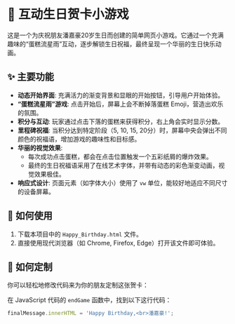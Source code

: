 # 🎂 互动生日贺卡小游戏

这是一个为庆祝朋友潘嘉豪20岁生日而创建的简单网页小游戏。它通过一个充满趣味的“蛋糕流星雨”互动，逐步解锁生日祝福，最终呈现一个华丽的生日快乐动画。

## ✨ 主要功能

- **动态开始界面**: 充满活力的渐变背景和显眼的开始按钮，引导用户开始体验。
- **“蛋糕流星雨”游戏**: 点击开始后，屏幕上会不断掉落蛋糕 Emoji，营造出欢乐的氛围。
- **积分与互动**: 玩家通过点击下落的蛋糕来获得积分，右上角会实时显示分数。
- **里程碑祝福**: 当积分达到特定阶段（5, 10, 15, 20分）时，屏幕中央会弹出不同颜色的祝福语，增加游戏的趣味性和目标感。
- **华丽的视觉效果**:
    - 每次成功点击蛋糕，都会在点击位置触发一个五彩纸屑的爆炸效果。
    - 最终的生日祝福语采用了在线艺术字体，并带有动态的彩色渐变动画，视觉效果极佳。
- **响应式设计**: 页面元素（如字体大小）使用了 `vw` 单位，能较好地适应不同尺寸的设备屏幕。

## 🚀 如何使用

1.  下载本项目中的 `Happy_Birthday.html` 文件。
2.  直接使用现代浏览器（如 Chrome, Firefox, Edge）打开该文件即可体验。

## 🔧 如何定制

你可以轻松地修改代码来为你的朋友定制这张贺卡：

在 JavaScript 代码的 `endGame` 函数中，找到以下这行代码：

```javascript
finalMessage.innerHTML = 'Happy Birthday,<br>潘嘉豪!';
